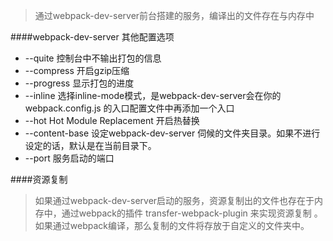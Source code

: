 > 通过webpack-dev-server前台搭建的服务，编译出的文件存在与内存中

####webpack-dev-server  其他配置选项
- --quite 控制台中不输出打包的信息
- --compress 开启gzip压缩
- --progress 显示打包的进度
- --inline 选择inline-mode模式，是webpack-dev-server会在你的 webpack.config.js 的入口配置文件中再添加一个入口
- --hot Hot Module Replacement 开启热替换
- --content-base 设定webpack-dev-server 伺候的文件夹目录。如果不进行设定的话，默认是在当前目录下。
- --port 服务启动的端口

####资源复制
> 如果通过webpack-dev-server启动的服务，资源复制出的文件也存在于内存中，通过webpack的插件 transfer-webpack-plugin 来实现资源复制 。如果通过webpack编译，那么复制的文件将存放于自定义的文件夹中。